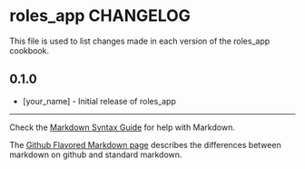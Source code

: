 roles_app CHANGELOG
===================

This file is used to list changes made in each version of the roles_app cookbook.

0.1.0
-----
- [your_name] - Initial release of roles_app

- - -
Check the [Markdown Syntax Guide](http://daringfireball.net/projects/markdown/syntax) for help with Markdown.

The [Github Flavored Markdown page](http://github.github.com/github-flavored-markdown/) describes the differences between markdown on github and standard markdown.
